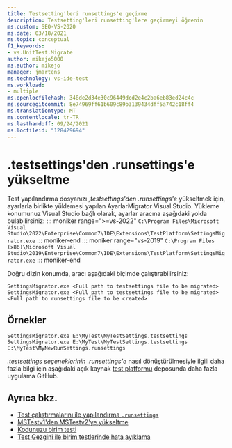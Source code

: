 ```yaml
---
title: Testsetting'leri runsettings'e geçirme
description: Testsetting'leri runsetting'lere geçirmeyi öğrenin
ms.custom: SEO-VS-2020
ms.date: 03/18/2021
ms.topic: conceptual
f1_keywords:
- vs.UnitTest.Migrate
author: mikejo5000
ms.author: mikejo
manager: jmartens
ms.technology: vs-ide-test
ms.workload:
- multiple
ms.openlocfilehash: 348de2d34e30c96449dcd2e4c2ba6eb83ed24c4c
ms.sourcegitcommit: 8e74969ff61b609c89b3139434dff5a742c18ff4
ms.translationtype: MT
ms.contentlocale: tr-TR
ms.lasthandoff: 09/24/2021
ms.locfileid: "128429694"
---
```

# <a name="upgrade-from-testsettings-to-runsettings"></a>.testsettings'den .runsettings'e yükseltme

Test yapılandırma dosyanızı *,testsettings'den .runsettings'e* yükseltmek için, ayarlarla birlikte yüklemesi yapılan AyarlarMigrator Visual Studio.  Yükleme konumunuz Visual Studio bağlı olarak, ayarlar aracına aşağıdaki yolda bulabilirsiniz:
::: moniker range=">=vs-2022"
`C:\Program Files\Microsoft Visual Studio\2022\Enterprise\Common7\IDE\Extensions\TestPlatform\SettingsMigrator.exe`
::: moniker-end
::: moniker range="vs-2019"
`C:\Program Files (x86)\Microsoft Visual Studio\2019\Enterprise\Common7\IDE\Extensions\TestPlatform\SettingsMigrator.exe`
::: moniker-end

Doğru dizin konumda, aracı aşağıdaki biçimde çalıştırabilirsiniz:

```console
SettingsMigrator.exe <Full path to testsettings file to be migrated>
SettingsMigrator.exe <Full path to testsettings file to be migrated> <Full path to runsettings file to be created>
```

## <a name="examples"></a>Örnekler
```console
SettingsMigrator.exe E:\MyTest\MyTestSettings.testsettings
SettingsMigrator.exe E:\MyTest\MyTestSettings.testsettings E:\MyTest\MyNewRunSettings.runsettings
```

*.testsettings seçeneklerinin .runsettings'e* nasıl dönüştürülmesiyle ilgili daha fazla bilgi için aşağıdaki açık kaynak [test platformu](https://github.com/microsoft/vstest-docs/blob/master/RFCs/0023-TestSettings-Deprecation.md#migration) deposunda daha fazla uygulama GitHub. 

## <a name="see-also"></a>Ayrıca bkz.

- [Test çalıştırmalarını ile yapılandırma `.runsettings`](../test/configure-unit-tests-by-using-a-dot-runsettings-file.md)
- [MSTestv1'den MSTestv2'ye yükseltme](../test/mstest-update-to-mstestv2.md)
- [Kodunuzu birim testi](../test/unit-test-your-code.md)
- [Test Gezgini ile birim testlerinde hata ayıklama](../test/debug-unit-tests-with-test-explorer.md)
